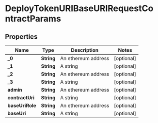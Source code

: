 

# DeployTokenURIBaseURIRequestContractParams


## Properties

| Name | Type | Description | Notes |
|------------ | ------------- | ------------- | -------------|
|**_0** | **String** | An ethereum address |  [optional] |
|**_1** | **String** | A string |  [optional] |
|**_2** | **String** | An ethereum address |  [optional] |
|**_3** | **String** | A string |  [optional] |
|**admin** | **String** | An ethereum address |  [optional] |
|**contractUri** | **String** | A string |  [optional] |
|**baseUriRole** | **String** | An ethereum address |  [optional] |
|**baseUri** | **String** | A string |  [optional] |



